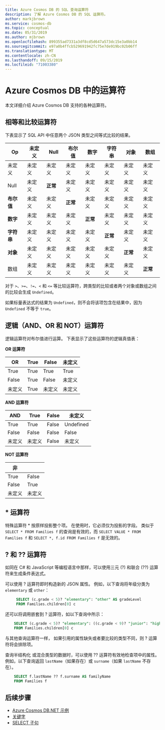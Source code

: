 ```yaml
---
title: Azure Cosmos DB 的 SQL 查询运算符
description: 了解 Azure Cosmos DB 的 SQL 运算符。
author: markjbrown
ms.service: cosmos-db
ms.topic: conceptual
ms.date: 05/31/2019
ms.author: mjbrown
ms.openlocfilehash: 899355ad7331a3df8cd5d647a573dc15e3a0bb14
ms.sourcegitcommit: e97a0b4ffcb529691942fc75e7de919bc02b06ff
ms.translationtype: MT
ms.contentlocale: zh-CN
ms.lasthandoff: 09/15/2019
ms.locfileid: "71003380"
---
```

# <a name="operators-in-azure-cosmos-db"></a>Azure Cosmos DB 中的运算符

本文详细介绍 Azure Cosmos DB 支持的各种运算符。

## <a name="equality-and-comparison-operators"></a>相等和比较运算符

下表显示了 SQL API 中任意两个 JSON 类型之间等式比较的结果。

| **Op** | 未定义 | Null | **布尔值** | **数字** | **字符串** | **对象** | 数组 |
|---|---|---|---|---|---|---|---|
| 未定义 | 未定义 | 未定义 | 未定义 | 未定义 | 未定义 | 未定义 | 未定义 |
| Null | 未定义 | **正常** | 未定义 | 未定义 | 未定义 | 未定义 | 未定义 |
| **布尔值** | 未定义 | 未定义 | **正常** | 未定义 | 未定义 | 未定义 | 未定义 |
| **数字** | 未定义 | 未定义 | 未定义 | **正常** | 未定义 | 未定义 | 未定义 |
| **字符串** | 未定义 | 未定义 | 未定义 | 未定义 | **正常** | 未定义 | 未定义 |
| **对象** | 未定义 | 未定义 | 未定义 | 未定义 | 未定义 | **正常** | 未定义 |
| 数组 | 未定义 | 未定义 | 未定义 | 未定义 | 未定义 | 未定义 | **正常** |

对于 `>`、`>=`、`!=`、`<` 和 `<=` 等比较运算符，跨类型的比较或者两个对象或数组之间的比较会生成 `Undefined`。  

如果标量表达式的结果为 `Undefined`，则不会将该项包含在结果中，因为 `Undefined` 不等于 `true`。

## <a name="logical-and-or-and-not-operators"></a>逻辑（AND、OR 和 NOT）运算符

逻辑运算符对布尔值进行运算。 下表显示了这些运算符的逻辑真值表：

**OR 运算符**

| OR | True | False | 未定义 |
| --- | --- | --- | --- |
| True |True |True |True |
| False |True |False |未定义 |
| 未定义 |True |未定义 |未定义 |

**AND 运算符**

| AND | True | False | 未定义 |
| --- | --- | --- | --- |
| True |True |False |Undefined |
| False |False |False |False |
| 未定义 |未定义 |False |未定义 |

**NOT 运算符**

| 非 |  |
| --- | --- |
| True |False |
| False |True |
| 未定义 |未定义 |


## <a name="-operator"></a>* 运算符

特殊运算符 * 按原样投影整个项。 在使用时，它必须仅为投影的字段。 类似于 `SELECT * FROM Families f` 的查询是有效的，而 `SELECT VALUE * FROM Families f` 和 `SELECT *, f.id FROM Families f` 是无效的。

## <a name="-and--operators"></a>? 和 ?? 运算符

如同在 C# 和 JavaScript 等编程语言中那样，可以使用三元 (?) 和联合 (??) 运算符来生成条件表达式。 

可以使用 ? 运算符即时构造新的 JSON 属性。 例如，以下查询将年级分类为 `elementary` 或 `other`：

```sql
     SELECT (c.grade < 5)? "elementary": "other" AS gradeLevel
     FROM Families.children[0] c
```

还可以将调用嵌套到 ? 运算符，如以下查询中所示： 

```sql
    SELECT (c.grade < 5)? "elementary": ((c.grade < 9)? "junior": "high") AS gradeLevel
    FROM Families.children[0] c
```

与其他查询运算符一样， 如果引用的属性缺失或者要比较的类型不同，则 ? 运算符将会排除项。

查询半结构化 或混合类型的数据时，可以使用 ?? 运算符有效地检查项中的属性。 例如，以下查询返回 `lastName`（如果存在）或 `surname`（如果 `lastName` 不存在）。

```sql
    SELECT f.lastName ?? f.surname AS familyName
    FROM Families f
```

## <a name="next-steps"></a>后续步骤

- [Azure Cosmos DB.NET 示例](https://github.com/Azure/azure-cosmos-dotnet-v3)
- [关键字](sql-query-keywords.md)
- [SELECT 子句](sql-query-select.md)
